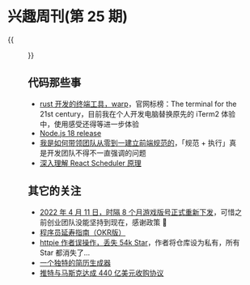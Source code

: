 # 兴趣周刊(第 25 期)


<!--more-->
{{<figure src="https://jiangbao-1258001083.cos.ap-shanghai.myqcloud.com/keyboard-after.jpg" title="更新了键帽配色 🎹">}}

## 代码那些事
* [rust 开发的终端工具，warp](https://www.warp.dev/)，官网标榜：The terminal for the 21st century，目前我在个人开发电脑替换原先的 iTerm2 体验中，使用感受还得等进一步体验
* [Node.js 18 release](https://nodejs.org/en/blog/announcements/v18-release-announce/)
* [我是如何带领团队从零到一建立前端规范的](https://juejin.cn/post/7085257325165936648)，「规范 + 执行」真是开发团队不得不一直强调的问题
* [深入理解 React Scheduler 原理](https://juejin.cn/post/7087933643821154312)

## 其它的关注
* [2022 年 4 月 11 日，时隔 8 个月游戏版号正式重新下发](https://www.zhihu.com/question/527302716)，可惜之前创业团队没能坚持到现在，感谢政策 👏
* [程序员延寿指南（OKR版）](https://github.com/geekan/HowToLiveLonger)
* [httpie 作者误操作，丢失 54k Star](https://httpie.io/blog/stardust)，作者将仓库设为私有，所有 Star 都消失了...
* [一个独特的简历生成器](https://github.com/AmruthPillai/Reactive-Resume)
* [推特与马斯克达成 440 亿美元收购协议](https://content-static.cctvnews.cctv.com/snow-book/index.html?t=1650917636109&toc_style_id=feeds_default&share_to=copy_url&track_id=B79259A2-7091-40A8-8A02-0BFFE44AF007_672621447587&item_id=10464024730140064902)
